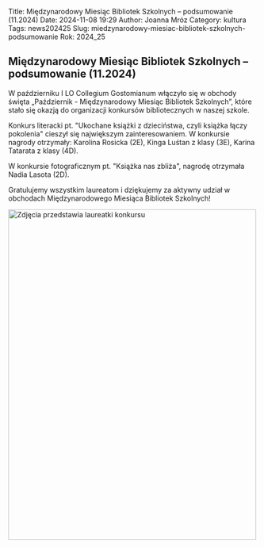 Title: Międzynarodowy Miesiąc Bibliotek Szkolnych – podsumowanie (11.2024)
Date: 2024-11-08 19:29
Author: Joanna Mróz
Category: kultura
Tags: news202425
Slug: miedzynarodowy-miesiac-bibliotek-szkolnych-podsumowanie
Rok: 2024_25

## Międzynarodowy Miesiąc Bibliotek Szkolnych – podsumowanie (11.2024)

W październiku I LO Collegium Gostomianum włączyło się w obchody święta „Październik - Międzynarodowy Miesiąc Bibliotek Szkolnych”, które stało się okazją do organizacji konkursów bibliotecznych w naszej szkole.

Konkurs literacki pt. "Ukochane książki z dzieciństwa, czyli książka łączy pokolenia" cieszył się największym zainteresowaniem. W konkursie nagrody otrzymały: Karolina Rosicka (2E), Kinga Luśtan z klasy (3E), Karina Tatarata z klasy (4D).

W konkursie fotograficznym pt. "Książka nas zbliża", nagrodę otrzymała Nadia Lasota (2D).

Gratulujemy wszystkim laureatom i dziękujemy za aktywny udział w obchodach Międzynarodowego Miesiąca Bibliotek Szkolnych!

<a href="/images/202425/202411/konkurs_MMBS_2024_10.jpg"><img alt="Zdjęcia przedstawia laureatki konkursu" src="/images/202425/202411/konkurs_MMBS_2024_10.jpg" style="width: 500px; height: 667px;" /></a>